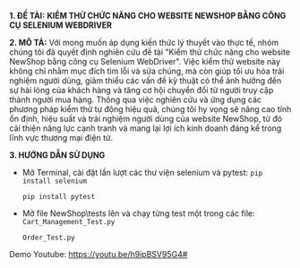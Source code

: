 **1. ĐỀ TÀI:** 
    **KIỂM THỬ CHỨC NĂNG CHO WEBSITE NEWSHOP BẰNG CÔNG CỤ SELENIUM WEBDRIVER**
    
**2. MÔ TẢ:**
    Với mong muốn áp dụng kiến thức lý thuyết vào thực tế, nhóm chúng tôi đã quyết định 
nghiên cứu đề tài "Kiểm thử chức năng cho website NewShop bằng công cụ Selenium WebDriver". 
Việc kiểm thử website này không chỉ nhằm mục đích tìm lỗi và sửa chúng, mà còn giúp tối ưu 
hóa trải nghiệm người dùng, giảm thiểu các vấn đề kỹ thuật có thể ảnh hưởng đến sự hài lòng 
của khách hàng và tăng cơ hội chuyển đổi từ người truy cập thành người mua hàng. Thông qua 
việc nghiên cứu và ứng dụng các phương pháp kiểm thử tự động hiệu quả, chúng tôi hy vọng sẽ
nâng cao tính ổn định, hiệu suất và trải nghiệm người dùng của website NewShop, từ đó cải 
thiện năng lực cạnh tranh và mang lại lợi ích kinh doanh đáng kể trong lĩnh vực thương mại 
điện tử.

**3. HƯỚNG DẪN SỬ DỤNG**

* Mở Terminal, cài đặt lần lượt các thư viện selenium và pytest:
    `pip install selenium`
  
    `pip install pytest`

* Mở file NewShop\tests lên và chạy từng test một trong các file: 
    `Cart_Management_Test.py`
   
    `Order_Test.py`

Demo Youtube: https://youtu.be/h9ipBSV95G4# 
